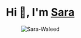 

<h1 align="center">Hi 👋, I'm <a href="https://github.com/Sara-Waleed" target="blank">
Sara</a></h1>




<p align="center">
    <img src="https://github-readme-stats.vercel.app/api?username=Sara-Waleed&show_icons=true&theme=gotham" alt="Sara-Waleed" />
</p>




